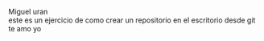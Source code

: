 Miguel uran   
este es un ejercicio de como crear un repositorio en el escritorio desde git te amo yo 